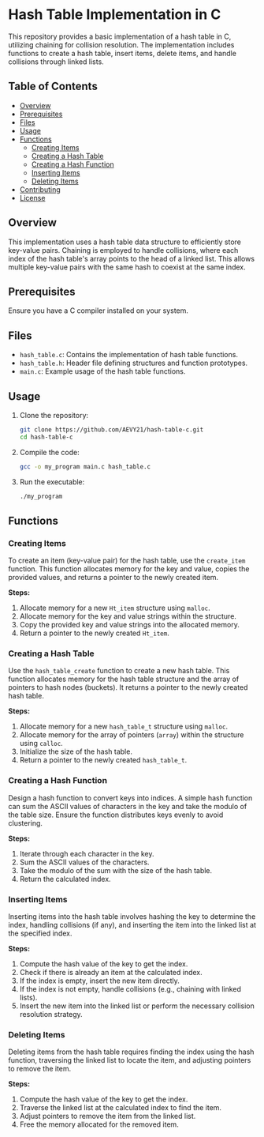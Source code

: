# Hash Table Implementation in C

This repository provides a basic implementation of a hash table in C, utilizing chaining for collision resolution. The implementation includes functions to create a hash table, insert items, delete items, and handle collisions through linked lists.


## Table of Contents

- [Overview](#overview)
- [Prerequisites](#prerequisites)
- [Files](#files)
- [Usage](#usage)
- [Functions](#functions)
  - [Creating Items](#creating-items)
  - [Creating a Hash Table](#creating-a-hash-table)
  - [Creating a Hash Function](#creating-a-hash-function)
  - [Inserting Items](#inserting-items)
  - [Deleting Items](#deleting-items)
- [Contributing](#contributing)
- [License](#license)

## Overview

This implementation uses a hash table data structure to efficiently store key-value pairs. Chaining is employed to handle collisions, where each index of the hash table's array points to the head of a linked list. This allows multiple key-value pairs with the same hash to coexist at the same index.

## Prerequisites

Ensure you have a C compiler installed on your system.

## Files

- `hash_table.c`: Contains the implementation of hash table functions.
- `hash_table.h`: Header file defining structures and function prototypes.
- `main.c`: Example usage of the hash table functions.

## Usage

1. Clone the repository:

    ```bash
    git clone https://github.com/AEVY21/hash-table-c.git
    cd hash-table-c
    ```

2. Compile the code:

    ```bash
    gcc -o my_program main.c hash_table.c
    ```

3. Run the executable:

    ```bash
    ./my_program
    ```

## Functions

### Creating Items

To create an item (key-value pair) for the hash table, use the `create_item` function. This function allocates memory for the key and value, copies the provided values, and returns a pointer to the newly created item.

**Steps:**
1. Allocate memory for a new `Ht_item` structure using `malloc`.
2. Allocate memory for the key and value strings within the structure.
3. Copy the provided key and value strings into the allocated memory.
4. Return a pointer to the newly created `Ht_item`.

### Creating a Hash Table

Use the `hash_table_create` function to create a new hash table. This function allocates memory for the hash table structure and the array of pointers to hash nodes (buckets). It returns a pointer to the newly created hash table.

**Steps:**
1. Allocate memory for a new `hash_table_t` structure using `malloc`.
2. Allocate memory for the array of pointers (`array`) within the structure using `calloc`.
3. Initialize the size of the hash table.
4. Return a pointer to the newly created `hash_table_t`.

### Creating a Hash Function

Design a hash function to convert keys into indices. A simple hash function can sum the ASCII values of characters in the key and take the modulo of the table size. Ensure the function distributes keys evenly to avoid clustering.

**Steps:**
1. Iterate through each character in the key.
2. Sum the ASCII values of the characters.
3. Take the modulo of the sum with the size of the hash table.
4. Return the calculated index.

### Inserting Items

Inserting items into the hash table involves hashing the key to determine the index, handling collisions (if any), and inserting the item into the linked list at the specified index.

**Steps:**
1. Compute the hash value of the key to get the index.
2. Check if there is already an item at the calculated index.
3. If the index is empty, insert the new item directly.
4. If the index is not empty, handle collisions (e.g., chaining with linked lists).
5. Insert the new item into the linked list or perform the necessary collision resolution strategy.

### Deleting Items

Deleting items from the hash table requires finding the index using the hash function, traversing the linked list to locate the item, and adjusting pointers to remove the item.

**Steps:**
1. Compute the hash value of the key to get the index.
2. Traverse the linked list at the calculated index to find the item.
3. Adjust pointers to remove the item from the linked list.
4. Free the memory allocated for the removed item.
